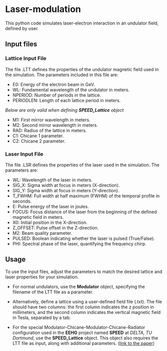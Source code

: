 # Laser-modulation
This python code simulates laser-electron interaction in an undulator field, defined by user.

## Input files
### Lattice Input File
The file <filename>.LTT defines the properties of the undulator magnetic field used in the simulation. The parameters included in this file are:
- E0: Energy of the electron beam in GeV.
- WL: Fundamental wavelength of the undulator in meters.
- NPERIOD: Number of periods in the lattice.
- PERIODLEN: Length of each lattice period in meters.

*Below are only valid when defining **SPEED_Lattice** object*
- M1: First mirror wavelength in meters.
- M2: Second mirror wavelength in meters.
- RAD: Radius of the lattice in meters.
- C1: Chicane 1 parameter.
- C2: Chicane 2 parameter.

### Laser Input File
The file <filename>.LSR defines the properties of the laser used in the simulation. The parameters are:
- WL: Wavelength of the laser in meters.
- SIG_X: Sigma width at focus in meters (X-direction).
- SIG_Y: Sigma width at focus in meters (Y-direction).
- T_FWHM: Full width at half maximum (FWHM) of the temporal profile in seconds.
- E: Pulse energy of the laser in joules.
- FOCUS: Focus distance of the laser from the beginning of the defined magnetic field in meters.
- X0: Initial position in the X-direction.
- Z_OFFSET: Pulse offset in the Z-direction.
- M2: Beam quality parameter.
- PULSED: Boolean indicating whether the laser is pulsed (True/False).
- PHI: Spectral phase of the laser, quantifying the frequency chirp.

## Usage
To use the input files, adjust the parameters to match the desired lattice and laser properties for your simulation.

- For normal undulators, use the **Modulator** object, specifying the filename of the LTT file as a parameter.

- Alternatively, define a lattice using a user-defined field file (.txt). The file should have two columns: the first column indicates the z position in millimeters, and the second column indicates the vertical magnetic field in Tesla, separated by a tab.

- For the special Modulator-Chicane-Modulator-Chicane-Radiator configuration used in the **EEHG** project named **SPEED** at *DELTA, TU Dortmund*, use the **SPEED_Lattice** object. This object also requires the LTT file as input, along with additional parameters. ([link to the paper](https://accelconf.web.cern.ch/ipac2023/pdf/MOPM032.pdf))
